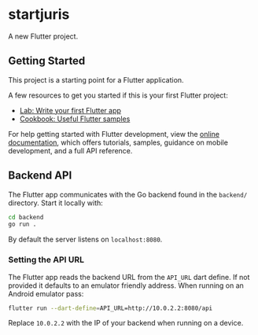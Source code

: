 # startjuris

A new Flutter project.

## Getting Started

This project is a starting point for a Flutter application.

A few resources to get you started if this is your first Flutter project:

- [Lab: Write your first Flutter app](https://docs.flutter.dev/get-started/codelab)
- [Cookbook: Useful Flutter samples](https://docs.flutter.dev/cookbook)

For help getting started with Flutter development, view the
[online documentation](https://docs.flutter.dev/), which offers tutorials,
samples, guidance on mobile development, and a full API reference.

## Backend API

The Flutter app communicates with the Go backend found in the `backend/` directory. Start it locally with:

```bash
cd backend
go run .
```

By default the server listens on `localhost:8080`.

### Setting the API URL

The Flutter app reads the backend URL from the `API_URL` dart define. If not provided it defaults to an emulator friendly address. When running on an Android emulator pass:

```bash
flutter run --dart-define=API_URL=http://10.0.2.2:8080/api
```

Replace `10.0.2.2` with the IP of your backend when running on a device.

